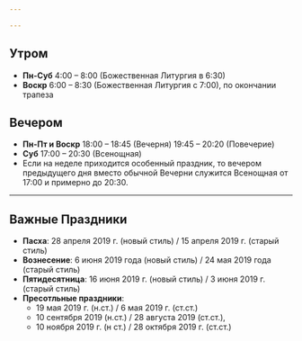 ```yaml
---

---
```

## Утром

* **Пн-Суб** 4:00 – 8:00 (Божественная Литургия в 6:30)
* **Воскр** 6:00 – 8:30 (Божественная Литургия с 7:00), по окончании трапеза

## Вечером

* **Пн-Пт и Воскр** 18:00 – 18:45 (Вечерня) 19:45 – 20:20 (Повечерие)
* **Суб** 17:00 – 20:30 (Всенощная)
* Если на неделе приходится особенный праздник, то вечером предыдущего дня вместо обычной Вечерни служится Всенощная от 17:00 и примерно до 20:30.

<hr>

## Важные Праздники

* **Пасха**: 28 апреля 2019 г. (новый стиль) / 15 апреля 2019 г. (старый стиль)
* **Вознесение**: 6 июня 2019 года (новый стиль) / 24 мая 2019 года (старый стиль)
* **Пятидесятница**: 16 июня 2019 г. (новый стиль) / 3 июня 2019 г. (старый стиль)
* **Пресотльные праздники**:
  * 19 мая 2019 г. (н.ст.) / 6 мая 2019 г. (ст.ст.)
  * 10 сентября 2019 (н.ст.) / 28 августа 2019 (ст.ст.),
  * 10 ноября 2019 г. (н ст.) / 28 октября 2019 г. (ст.ст.)